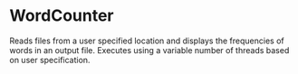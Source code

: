 # WordCounter
Reads files from a user specified location and displays the frequencies of words in an output file. Executes using a variable number of threads based on user specification. 
